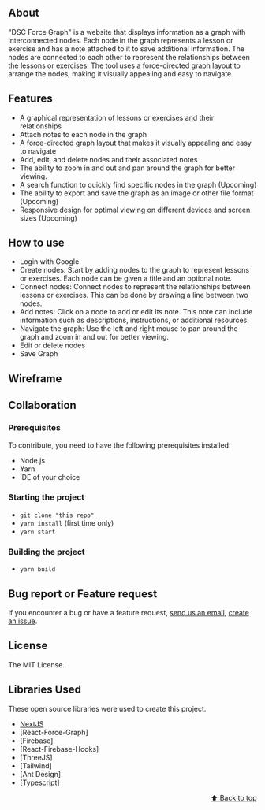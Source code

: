 ## About

"DSC Force Graph" is a website that displays information as a graph with interconnected nodes. Each node in the graph represents a lesson or exercise and has a note attached to it to save additional information. The nodes are connected to each other to represent the relationships between the lessons or exercises. The tool uses a force-directed graph layout to arrange the nodes, making it visually appealing and easy to navigate.

## Features
- A graphical representation of lessons or exercises and their relationships
- Attach notes to each node in the graph
- A force-directed graph layout that makes it visually appealing and easy to navigate
- Add, edit, and delete nodes and their associated notes
- The ability to zoom in and out and pan around the graph for better viewing.
- A search function to quickly find specific nodes in the graph (Upcoming)
- The ability to export and save the graph as an image or other file format (Upcoming)
- Responsive design for optimal viewing on different devices and screen sizes (Upcoming)

## How to use
- Login with Google
- Create nodes: Start by adding nodes to the graph to represent lessons or exercises. Each node can be given a title and an optional note.
- Connect nodes: Connect nodes to represent the relationships between lessons or exercises. This can be done by drawing a line between two nodes.
- Add notes: Click on a node to add or edit its note. This note can include information such as descriptions, instructions, or additional resources.
- Navigate the graph: Use the left and right mouse  to pan around the graph and zoom in and out for better viewing.
- Edit or delete nodes
- Save Graph

## Wireframe


## Collaboration

### Prerequisites

To contribute, you need to have the following prerequisites installed:

- Node.js
- Yarn
- IDE of your choice

### Starting the project
- `git clone "this repo"`
- `yarn install` (first time only)
- `yarn start`

### Building the project

- `yarn build`

## Bug report or Feature request

If you encounter a bug or have a feature request, [send us an email](mailto:lequocuyit@gmai.com), [create an issue](https://github.com/UyLeQuoc/dsc-force-graph/issues).

## License

The MIT License.

## Libraries Used

These open source libraries were used to create this project.

* [NextJS](https://nextjs.org/)
* [React-Force-Graph]
* [Firebase]
* [React-Firebase-Hooks]
* [ThreeJS]
* [Tailwind]
* [Ant Design]
* [Typescript]

<p align="right"><a href="#top">⬆️ Back to top️</a></p>
